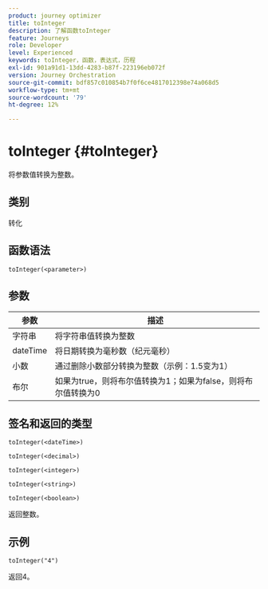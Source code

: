 ```yaml
---
product: journey optimizer
title: toInteger
description: 了解函数toInteger
feature: Journeys
role: Developer
level: Experienced
keywords: toInteger，函数，表达式，历程
exl-id: 901a91d1-13dd-4283-b87f-223196eb072f
version: Journey Orchestration
source-git-commit: bdf857c010854b7f0f6ce4817012398e74a068d5
workflow-type: tm+mt
source-wordcount: '79'
ht-degree: 12%

---
```


# toInteger {#toInteger}

将参数值转换为整数。

## 类别

转化

## 函数语法

`toInteger(<parameter>)`

## 参数

| 参数 | 描述 |
|--- |--- |
| 字符串 | 将字符串值转换为整数 |
| dateTime | 将日期转换为毫秒数（纪元毫秒） |
| 小数 | 通过删除小数部分转换为整数（示例：1.5变为1） |
| 布尔 | 如果为true，则将布尔值转换为1；如果为false，则将布尔值转换为0 |

## 签名和返回的类型

`toInteger(<dateTime>)`

`toInteger(<decimal>)`

`toInteger(<integer>)`

`toInteger(<string>)`

`toInteger(<boolean>)`

返回整数。

## 示例

`toInteger("4")`

返回4。
